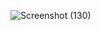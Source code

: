 ![Screenshot (130)](https://user-images.githubusercontent.com/95170962/174430185-d94a0b3c-cdd8-4de1-9beb-82d1a25ba145.png)
